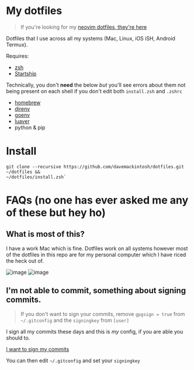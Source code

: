 # My dotfiles

> If you're looking for my [neovim dotfiles, they're here](https://github.com/davemackintosh/nvim)

Dotfiles that I use across all my systems (Mac, Linux, iOS iSH, Android Termux).

Requires:

* [zsh](https://zsh.sourceforge.io)
* [Startship](https://starship.rs)

Technically, you don't __need__ the below *but* you'll see errors about them not being present on each shell if you don't edit both `install.zsh` and `.zshrc`

* [homebrew](https://brew.sh)
* [direnv](https://direnv.net)
* [goenv](https://github.com/syndbg/goenv)
* [luaver](https://dhavalkapil.com/luaver/)
* python & pip

# Install

```
git clone --recursive https://github.com/davemackintosh/dotfiles.git ~/dotfiles &&
~/dotfiles/install.zsh`
```

# FAQs (no one has ever asked me any of these but hey ho)

## What is most of this?

I have a work Mac which is fine. Dotfiles work on all systems however most of the dotfiles in this repo are for my personal computer which I have riced the heck out of.

![image](https://user-images.githubusercontent.com/1430657/231270294-853108e5-78a9-4cb3-933f-e997ff4d23e6.png)
![image](https://user-images.githubusercontent.com/1430657/233859598-9f471ada-a5df-4856-87a6-35c0cd86583a.png)

## I'm not able to commit, something about signing commits.

> If you don't want to sign your commits, remove `gpgsign = true` from `~/.gitconfig` and the `signingkey` from `[user]`

I sign all my commits these days and this is _my_ config, if you are able you should to.

[I want to sign my commits](https://docs.github.com/en/authentication/managing-commit-signature-verification/signing-commits)

You can then edit `~/.gitconfig` and set your `signingkey`

